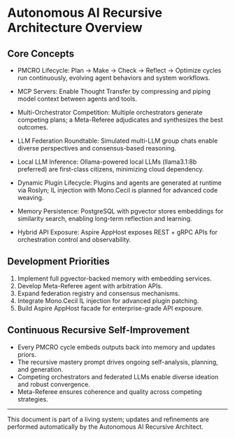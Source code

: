 # Autonomous AI Recursive Architecture Overview

## Core Concepts

- PMCRO Lifecycle:
  Plan → Make → Check → Reflect → Optimize cycles run continuously, evolving agent behaviors and system workflows.

- MCP Servers:
  Enable Thought Transfer by compressing and piping model context between agents and tools.

- Multi-Orchestrator Competition:
  Multiple orchestrators generate competing plans; a Meta-Referee adjudicates and synthesizes the best outcomes.

- LLM Federation Roundtable:
  Simulated multi-LLM group chats enable diverse perspectives and consensus-based reasoning.

- Local LLM Inference:
  Ollama-powered local LLMs (llama3.1:8b preferred) are first-class citizens, minimizing cloud dependency.

- Dynamic Plugin Lifecycle:
  Plugins and agents are generated at runtime via Roslyn; IL injection with Mono.Cecil is planned for advanced code weaving.

- Memory Persistence:
  PostgreSQL with pgvector stores embeddings for similarity search, enabling long-term reflection and learning.

- Hybrid API Exposure:
  Aspire AppHost exposes REST + gRPC APIs for orchestration control and observability.

## Development Priorities

1. Implement full pgvector-backed memory with embedding services.
2. Develop Meta-Referee agent with arbitration APIs.
3. Expand federation registry and consensus mechanisms.
4. Integrate Mono.Cecil IL injection for advanced plugin patching.
5. Build Aspire AppHost facade for enterprise-grade API exposure.

## Continuous Recursive Self-Improvement

- Every PMCRO cycle embeds outputs back into memory and updates priors.
- The recursive mastery prompt drives ongoing self-analysis, planning, and generation.
- Competing orchestrators and federated LLMs enable diverse ideation and robust convergence.
- Meta-Referee ensures coherence and quality across competing strategies.

---

This document is part of a living system; updates and refinements are performed automatically by the Autonomous AI Recursive Architect.
